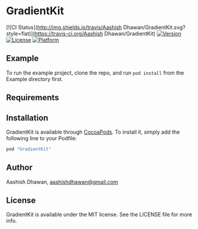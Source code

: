 # GradientKit

[![CI Status](http://img.shields.io/travis/Aashish Dhawan/GradientKit.svg?style=flat)](https://travis-ci.org/Aashish Dhawan/GradientKit)
[![Version](https://img.shields.io/cocoapods/v/GradientKit.svg?style=flat)](http://cocoapods.org/pods/GradientKit)
[![License](https://img.shields.io/cocoapods/l/GradientKit.svg?style=flat)](http://cocoapods.org/pods/GradientKit)
[![Platform](https://img.shields.io/cocoapods/p/GradientKit.svg?style=flat)](http://cocoapods.org/pods/GradientKit)

## Example

To run the example project, clone the repo, and run `pod install` from the Example directory first.

## Requirements

## Installation

GradientKit is available through [CocoaPods](http://cocoapods.org). To install
it, simply add the following line to your Podfile:

```ruby
pod "GradientKit"
```

## Author

Aashish Dhawan, aashishdhawan@gmail.com

## License

GradientKit is available under the MIT license. See the LICENSE file for more info.
